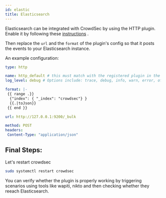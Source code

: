 ```yaml
---
id: elastic
title: Elasticsearch
---
```


Elasticsearch can be integrated with CrowdSec by using the HTTP plugin. Enable it by following these [instructions](/docs/notification_plugins/http) . 

Then replace the `url` and the `format` of the plugin's config so that it posts the events to your Elasticsearch instance.

An example configuration:

```yaml
type: http

name: http_default # this must match with the registered plugin in the profile
log_level: debug # Options include: trace, debug, info, warn, error, off

format: |-
 {{ range .}}
  {"index": { "_index": "crowdsec"} }
  {{.|toJson}}
 {{ end }}

url: http://127.0.0.1:9200/_bulk

method: POST
headers:
 Content-Type: "application/json"
```


## Final Steps:

Let's restart crowdsec

```bash
sudo systemctl restart crowdsec
```

You can verify whether the plugin is properly working by triggering scenarios using tools like wapiti, nikto  and then checking whether they reeach Elasticsearch.